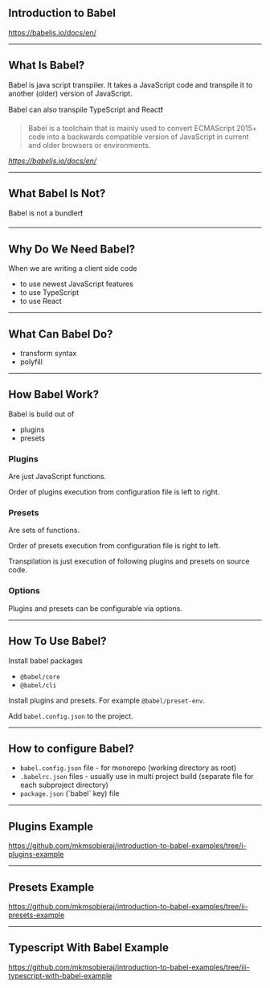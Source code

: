 ## Introduction to Babel

https://babeljs.io/docs/en/

---

## What Is Babel?


Babel is java script transpiler. It takes a JavaScript code and transpile it to another (older) version of JavaScript.


Babel can also transpile TypeScript and React❗


> Babel is a toolchain that is mainly used to convert ECMAScript 2015+ code into a backwards compatible version of JavaScript in current and older browsers or environments.

*https://babeljs.io/docs/en/*

---

## What Babel Is Not?


Babel is not a bundler❗

---

## Why Do We Need Babel?


When we are writing a client side code
<ul>
  <li class="fragment">to use newest JavaScript features</li>
  <li class="fragment">to use TypeScript</li>
  <li class="fragment">to use React</li>
</ul>

---

## What Can Babel Do?


<ul>
  <li>transform syntax</li>
  <li class="fragment">polyfill</li>
</ul>

---

## How Babel Work?


Babel is build out of 
<ul>
  <li class="fragment">plugins</li>
  <li class="fragment">presets</li>
</ul>


### Plugins
Are just JavaScript functions.


Order of plugins execution from configuration file is left to right.


### Presets
Are sets of functions.


Order of presets execution from configuration file is right to left.


Transpilation is just execution of following plugins and presets on source code.


### Options
Plugins and presets can be configurable via options.

---

## How To Use Babel?


Install babel packages
<ul>
  <li class="fragment"><code>@babel/core</code></li>
  <li class="fragment"><code>@babel/cli</code></li>
</ul>


Install plugins and presets. For example `@babel/preset-env`.


Add `babel.config.json` to the project.

---

## How to configure Babel?


<ul>
  <li><code>babel.config.json</code> file - for monorepo (working directory as root)</li>
  <li class="fragment"><code>.babelrc.json</code> files - 
  usually use in multi project build (separate file for each subproject directory)</li>
  <li class="fragment"><code>package.json</code> (`babel` key) file</li>
</ul>

---

## Plugins Example
https://github.com/mkmsobieraj/introduction-to-babel-examples/tree/i-plugins-example

---

## Presets Example
https://github.com/mkmsobieraj/introduction-to-babel-examples/tree/ii-presets-example

---

## Typescript With Babel Example
https://github.com/mkmsobieraj/introduction-to-babel-examples/tree/iii-typescript-with-babel-example